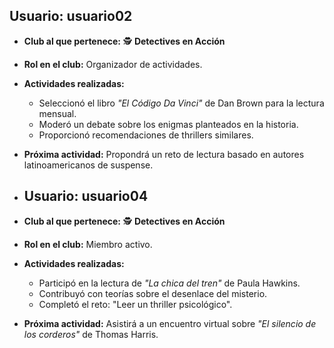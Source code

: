 ## Usuario: **usuario02**  
- **Club al que pertenece:** 🕵️ **Detectives en Acción**  
- **Rol en el club:** Organizador de actividades.  
- **Actividades realizadas:**  
  - Seleccionó el libro *"El Código Da Vinci"* de Dan Brown para la lectura mensual.  
  - Moderó un debate sobre los enigmas planteados en la historia.  
  - Proporcionó recomendaciones de thrillers similares.  
- **Próxima actividad:** Propondrá un reto de lectura basado en autores latinoamericanos de suspense.

- ## Usuario: **usuario04**  
- **Club al que pertenece:** 🕵️ **Detectives en Acción**  
- **Rol en el club:** Miembro activo.  
- **Actividades realizadas:**  
  - Participó en la lectura de *"La chica del tren"* de Paula Hawkins.  
  - Contribuyó con teorías sobre el desenlace del misterio.  
  - Completó el reto: "Leer un thriller psicológico".  
- **Próxima actividad:** Asistirá a un encuentro virtual sobre *"El silencio de los corderos"* de Thomas Harris.
